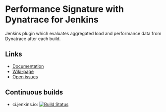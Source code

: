 # Performance Signature with Dynatrace for Jenkins

Jenkins plugin which evaluates aggregated load and performance data from Dynatrace after each build.

Links
-------
* [Documentation](https://community.dynatrace.com/community/display/DL/Performance+Signature+Plugin)
* [Wiki-page](https://wiki.jenkins-ci.org/display/JENKINS/Performance+Signature+with+Dynatrace+Plugin)
* [Open issues](https://issues.jenkins-ci.org/issues/?jql=project%20%3D%20JENKINS%20AND%20status%20in%20(Open%2C%20%22In%20Progress%22%2C%20Reopened)%20AND%20component%20%3D%20%27performance-signature-dynatrace-plugin%27)

Continuous builds
----------------
* ci.jenkins.io: [![Build Status](https://ci.jenkins.io/job/Plugins/job/performance-signature-dynatrace-plugin/job/master/badge/icon)](https://ci.jenkins.io/job/Plugins/job/performance-signature-dynatrace-plugin/job/master/)
